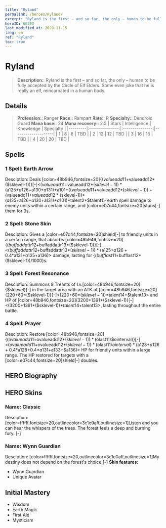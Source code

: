 ```yaml
---
title: "Ryland"
permalink: /heroes/Ryland/
excerpt: "Ryland is the first – and so far, the only – human to be fully accepted by the Circle of Elf Elders. Some even joke that he is really an elf, reincarnated in a human body. "
heroID: 60303
last_modified_at: 2020-11-15
lang: en
ref: "Ryland"
toc: true
---
```

# Ryland
> **Description:**: Ryland is the first – and so far, the only – human to be fully accepted by the Circle of Elf Elders. Some even joke that he is really an elf, reincarnated in a human body. 
## Details
> **Profession:**: Ranger
> **Race:**: Rampart
> **Rate:**: R
> **Specialty:**: Dendroid Guard
> **Mana base:**: 24
> **Mana recovery:**: 2.5
>  | Stars   |  Intelligence  |    Knowledge   |      Specialty     |
>  |---------|:---------------:|:---------------:|--------------------|
>  |    1    | 8 | 8 | TBD |
>  |    2    | 12 | 12 | TBD |
>  |    3    | 16 | 16 | TBD |
>  |    4    | 20 | 20 | TBD |
## Spells
 ### 1 Spell: Earth Arrow
 Desciption: Deals [color=48b946,fontsize=20]{($valueadd11+$valueadd12*($sklevel-1))}[-]<($valueadd11+$valueadd12*($sklevel-1))*($a125+$a126+$a130+$a131)+$a101+(($valueadd11+$valueadd12*($sklevel-1))+($valueadd11+$valueadd12*($sklevel-1))*($a125+$a126+$a130+$a131)+$a101)*$talent2+$talent1> earth spell damage to enemy units within a certain range, and [color=e07c44,fontsize=20]stuns[-] them for 3s.
 ### 2 Spell: Stone Skin
 Desciption: Gives a [color=e07c44,fontsize=20]shield[-] to friendly units in a certain range, that absorbs [color=48b946,fontsize=20]{($buffaddattr12+$buffaddattr13*($sklevel-1))}[-]<($buffaddattr12+$buffaddattr13*($sklevel-1))*($a125+$a126+0.4*$a131+$a135+$a136)> damage, lasting for {($bufflast11+$bufflast12*($sklevel-1))/1000}s.
 ### 3 Spell: Forest Resonance
 Desciption: Summons 9 Treants of Lv.[color=48b946,fontsize=20]{$sklevel}[-] in the target area with an ATK of [color=48b946,fontsize=20]{220+60*($sklevel-1)}[-]<(220+60*($sklevel-1))*$talent14+$talent13> and HP of [color=48b946,fontsize=20]{3200+1391*($sklevel-1)}[-]<(3200+1391*($sklevel-1))*$talent14+$talent13>, lasting throughout the entire battle.
 ### 4 Spell: Prayer
 Desciption: Restore [color=48b946,fontsize=20]{($ovalueadd11+$ovalueadd12*($sklevel-1))*($olast11/$ointerval)}[-]<($ovalueadd11+$ovalueadd12*($sklevel-1))*($olast11/$ointerval)*($a123+$a126+0.4*$a128+0.4*$a131+$a133+$a136)> HP for friendly units within a large range. The HP restored for targets with a [color=e07c44,fontsize=20]shield[-] doubles.
## HERO Biography
## HERO Skins
 ### Name: Classic
 Desciption: [color=ffffff,fontsize=20,outlinecolor=3c1e0aff,outlinesize=1]Listen and you can hear the whispers of the trees. The forest feels a deep and burning fury. [-]
 ### Name: Wynn Guardian
 Desciption: [color=ffffff,fontsize=20,outlinecolor=3c1e0aff,outlinesize=1]My destiny does not depend on the forest's choice.[-]
 **Skin features:** 
   - Wynn Guardian
   - Unique Avatar
## Initial Mastery
   - Wisdom
   - Earth Magic
   - First Aid
   - Mysticism

